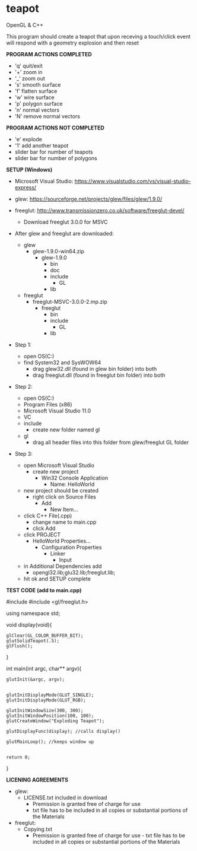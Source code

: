 # teapot

OpenGL & C++

This program should create a teapot that upon receving a touch/click
event will respond with a geometry explosion and then reset

**PROGRAM ACTIONS COMPLETED**

- 'q' quit/exit
- '+' zoom in
- '_' zoom out
- 's' smooth surface
- 'f' flatten surface
- 'w' wire surface
- 'p' polygon surface
- 'n' normal vectors 
- 'N' remove normal vectors

**PROGRAM ACTIONS NOT COMPLETED**
- 'e' explode
- '1' add another teapot
- slider bar for number of teapots
- slider bar for number of polygons

**SETUP (Windows)**

- Microsoft Visual Studio: https://www.visualstudio.com/vs/visual-studio-express/
- glew: https://sourceforge.net/projects/glew/files/glew/1.9.0/
- freeglut: http://www.transmissionzero.co.uk/software/freeglut-devel/
	- Download freeglut 3.0.0 for MSVC

- After glew and freeglut are downloaded:
	- glew
		- glew-1.9.0-win64.zip
			- glew-1.9.0
				- bin
				- doc
				- include
					- GL
				- lib 
	- freeglut
		- freeglut-MSVC-3.0.0-2.mp.zip
			- freeglut
				- bin
				- include
					- GL
				- lib
- Step 1:
	- open OS(C:)
	- find System32 and SysWOW64
		- drag glew32.dll (found in glew bin folder) into both
		- drag freeglut.dll (found in freeglut bin folder) into both
- Step 2:
	- open OS(C:)
	- Program Files (x86)
	- Microsoft Visual Studio 11.0
	- VC
	- include
		- create new folder named gl
	- gl
		- drag all header files into this folder from glew/freeglut GL folder   
- Step 3:
	- open Microsoft Visual Studio
		- create new project
			- Win32 Console Application
				- Name: HelloWorld
	- new project should be created
		- right click on Source Files
			- Add
				- New Item...
	- click C++ File(.cpp)
		- change name to main.cpp
		- click Add
	- click PROJECT
		- HelloWorld Properties...
			- Configuration Properties
				- Linker
					- Input
	- in Additional Dependencies add
		- opengl32.lib;glu32.lib;freeglut.lib;
	- hit ok and SETUP complete

**TEST CODE (add to main.cpp)**

#include <iostream>
#include <gl/freeglut.h>

using namespace std;

void display(void){

    glClear(GL_COLOR_BUFFER_BIT);
    glutSolidTeapot(.5);
    glFlush();

}

int main(int argc, char** argv){

    glutInit(&argc, argv);


    glutInitDisplayMode(GLUT_SINGLE);
    glutInitDisplayMode(GLUT_RGB);

    glutInitWindowSize(300, 300);
    glutInitWindowPosition(100, 100);
    glutCreateWindow("Exploding Teapot");

    glutDisplayFunc(display); //calls display()

    glutMainLoop(); //keeps window up


    return 0;
}
	
**LICENING AGREEMENTS**

- glew:
	- LICENSE.txt included in download
		- Premission is granted free of charge for use
		- txt file has to be included in all copies or 
		  substantial portions of the Materials
- freeglut:
	- Copying.txt
		- Premission is granted free of charge for use 
                - txt file has to be included in all copies or 
                  substantial portions of the Materials
